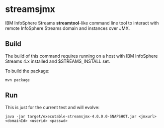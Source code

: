 # streamsjmx

IBM InfoSphere Streams <strong>streamtool</strong>-like command line tool to interact with remote InfoSphere Streams domain and instances over JMX.

## Build

The build of this command requires running on a host with IBM InfoSphere Streams 4.x installed and $STREAMS_INSTALL set.

To build the package:

```
mvn package
```

## Run

This is just for the current test and will evolve:

```
java -jar target/executable-streamsjmx-4.0.0.0-SNAPSHOT.jar <jmxurl> <domainId> <userid> <passwd>
```
